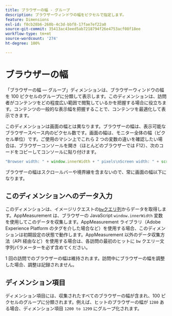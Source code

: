 ```yaml
---
title: ブラウザーの幅 - グループ
description: ブラウザーウィンドウの幅をピクセルで指定します。
feature: Dimensions
exl-id: f0cb28b6-260b-4c3d-bbf8-17fae7ef22a0
source-git-commit: 35413ac43eed5ab7218794f26e4753acf08f18ee
workflow-type: tm+mt
source-wordcount: '274'
ht-degree: 100%

---
```


# ブラウザーの幅

「ブラウザーの幅 — グループ」ディメンションは、ブラウザーウィンドウの幅を 100 ピクセルのグループに分類して表示します。このディメンションは、訪問者がコンテンツをどの程度広い範囲で閲覧しているかを把握する場合に役立ちます。コンテンツの一般的な表示幅を把握することで、コンテンツを最適化して表示できます。

このディメンションは画面の幅とは異なります。ブラウザーの幅は、表示可能なブラウザースペース内のピクセル数です。画面の幅は、モニター全体の幅（ピクセル単位）です。ご使用のマシン上でこれら 2 つの変数の違いを確認したい場合は、ブラウザーコンソールを開き（ほとんどのブラウザーでは F12）、次のコードをコピーしてコンソールに貼り付けます。

```javascript
"Browser width: " + window.innerWidth + " pixels\nScreen width: " + screen.width + " pixels";
```

ブラウザーの幅はスクロールバーや境界線を含まないので、常に画面の幅以下になります。

## このディメンションへのデータ入力

このディメンションは、イメージリクエストの[`bw`クエリ列](/help/implement/validate/query-parameters.md)からデータを取得します。AppMeasurement は、ブラウザーの JavaScript `window.innerWidth` 変数を使用してこのデータを収集します。AppMeasurement ライブラリ（Adobe Experience Platform のタグを介した場合など）を使用する場合、このディメンションは初期設定の状態で動作します。AppMeasurement 以外のデータ収集方法（API 経由など）を使用する場合は、各訪問の最初のヒットに `bw` クエリー文字列パラメーターを必ず含めてください。

1 回の訪問でのブラウザーの幅は維持されます。訪問中にブラウザーの幅を調整した場合、調整は記録されません。

## ディメンション項目

ディメンション項目には、収集されたすべてのブラウザーの幅が含まれ、100 ピクセルのグループに分類されます。例えば、ヒットのブラウザーの幅が `1280` ある場合、ディメンション項目 `1200 to 1299` にグループ化されます。
